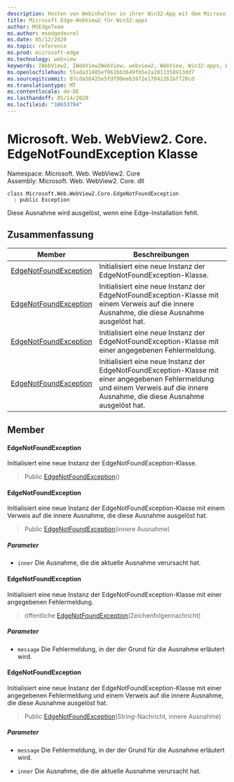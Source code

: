 ```yaml
---
description: Hosten von Webinhalten in ihrer Win32-App mit dem Microsoft Edge WebView2-Steuerelement
title: Microsoft Edge-WebView2 für Win32-apps
author: MSEdgeTeam
ms.author: msedgedevrel
ms.date: 05/12/2020
ms.topic: reference
ms.prod: microsoft-edge
ms.technology: webview
keywords: IWebView2, IWebView2WebView, webview2, WebView, Win32-apps, Win32, Edge, ICoreWebView2, ICoreWebView2Controller, Browser-Steuerelement, Edge-HTML
ms.openlocfilehash: 55ada31485ef061bb3649fb5e2a2811358913dd7
ms.sourcegitcommit: 07cda56425e5fdf90eeb3972e17041261bf720cd
ms.translationtype: MT
ms.contentlocale: de-DE
ms.lasthandoff: 05/14/2020
ms.locfileid: "10653794"
---
```

# Microsoft. Web. WebView2. Core. EdgeNotFoundException Klasse 

Namespace: Microsoft. Web. WebView2. Core \
Assembly: Microsoft. Web. WebView2. Core. dll

```
class Microsoft.Web.WebView2.Core.EdgeNotFoundException
  : public Exception
```

Diese Ausnahme wird ausgelöst, wenn eine Edge-Installation fehlt.

## Zusammenfassung

 Member                        | Beschreibungen
--------------------------------|---------------------------------------------
[EdgeNotFoundException](#edgenotfoundexception) | Initialisiert eine neue Instanz der EdgeNotFoundException-Klasse.
[EdgeNotFoundException](#edgenotfoundexception) | Initialisiert eine neue Instanz der EdgeNotFoundException-Klasse mit einem Verweis auf die innere Ausnahme, die diese Ausnahme ausgelöst hat.
[EdgeNotFoundException](#edgenotfoundexception) | Initialisiert eine neue Instanz der EdgeNotFoundException-Klasse mit einer angegebenen Fehlermeldung.
[EdgeNotFoundException](#edgenotfoundexception) | Initialisiert eine neue Instanz der EdgeNotFoundException-Klasse mit einer angegebenen Fehlermeldung und einem Verweis auf die innere Ausnahme, die diese Ausnahme ausgelöst hat.

## Member

#### EdgeNotFoundException 

Initialisiert eine neue Instanz der EdgeNotFoundException-Klasse.

> Public [EdgeNotFoundException](#edgenotfoundexception)()

#### EdgeNotFoundException 

Initialisiert eine neue Instanz der EdgeNotFoundException-Klasse mit einem Verweis auf die innere Ausnahme, die diese Ausnahme ausgelöst hat.

> Public [EdgeNotFoundException](#edgenotfoundexception)(innere Ausnahme)

##### Parameter
* `inner` Die Ausnahme, die die aktuelle Ausnahme verursacht hat.

#### EdgeNotFoundException 

Initialisiert eine neue Instanz der EdgeNotFoundException-Klasse mit einer angegebenen Fehlermeldung.

> öffentliche [EdgeNotFoundException](#edgenotfoundexception)(Zeichenfolgennachricht)

##### Parameter
* `message` Die Fehlermeldung, in der der Grund für die Ausnahme erläutert wird.

#### EdgeNotFoundException 

Initialisiert eine neue Instanz der EdgeNotFoundException-Klasse mit einer angegebenen Fehlermeldung und einem Verweis auf die innere Ausnahme, die diese Ausnahme ausgelöst hat.

> Public [EdgeNotFoundException](#edgenotfoundexception)(String-Nachricht, innere Ausnahme)

##### Parameter
* `message` Die Fehlermeldung, in der der Grund für die Ausnahme erläutert wird. 

* `inner` Die Ausnahme, die die aktuelle Ausnahme verursacht hat.

